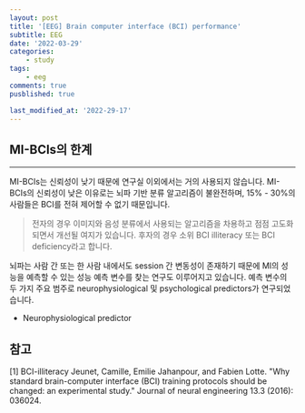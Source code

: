 ```yaml
---
layout: post
title: '[EEG] Brain computer interface (BCI) performance'
subtitle: EEG
date: '2022-03-29'
categories:
    - study
tags:
    - eeg
comments: true
pusblished: true

last_modified_at: '2022-29-17'
---
```


## MI-BCIs의 한계

***

MI-BCIs는 신뢰성이 낮기 때문에 연구실 이외에서는 거의 사용되지 않습니다.
MI-BCIs의 신뢰성이 낮은 이유로는
뇌파 기반 분류 알고리즘이 불완전하며,
15% - 30%의 사람들은 BCI를 전혀 제어할 수 없기 때문입니다.

> 전자의 경우 이미지와 음성 분류에서 사용되는 알고리즘을 차용하고 점점
고도화되면서 개선될 여지가 있습니다.
후자의 경우 소위 BCI illiteracy 또는 BCI deficiency라고 합니다.

뇌파는 사람 간 또는 한 사람 내에서도 session 간 변동성이 존재하기 때문에 MI의 성능을 예측할 수 있는 성능 예측 변수를 찾는 연구도 이루어지고 있습니다.
예측 변수의 두 가지 주요 범주로 neurophysiological 및 psychological predictors가 연구되었습니다.

* Neurophysiological predictor

## 참고
[1] BCI-illiteracy
Jeunet, Camille, Emilie Jahanpour, and Fabien Lotte. "Why standard brain-computer interface (BCI) training protocols should be changed: an experimental study." Journal of neural engineering 13.3 (2016): 036024.